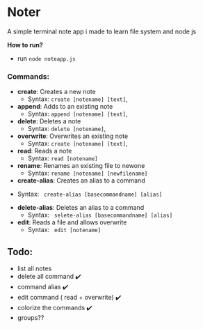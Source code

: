 # Noter
A simple terminal note app i made to learn file system and node js

**How to run?** 
- run `node noteapp.js`

 ### **Commands:** 
* **create**: Creates a new note
    - Syntax: ``create [notename] [text]``,
* **append**: Adds to an existing note
    - Syntax: ``append [notename] [text]``,
* **delete**: Deletes a note
    - Syntax: ``delete [notename]``,
* **overwrite**: Overwrites an existing note
    - Syntax: ``create [notename] [text]``,
* **read**: Reads a note
    - Syntax: ``read [notename]``
* **rename**: Renames an existing file to newone
    - Syntax: ``rename [notename] [newfilename]``
* **create-alias**: Creates an alias to a command
- Syntax: `` create-alias [basecommandname] [alias]``
* **delete-alias**: Deletes an alias to a command
    - Syntax: `` selete-alias [basecommandname] [alias]``
* **edit**: Reads a file and allows overwrite
    - Syntax: `` edit [notename]``

## Todo:
- list all notes
- delete all command :heavy_check_mark:
- command alias :heavy_check_mark:
- edit command ( read + overwrite)  :heavy_check_mark:
- colorize the commands :heavy_check_mark:
- groups??
